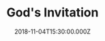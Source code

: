 ---
title: "God's Invitation"
image: "https://firebasestorage.googleapis.com/v0/b/flatland-api.appspot.com/o/sermons%2FScreen%20Shot%202018-11-05%20at%2012.41.21%20PM.png?alt=media&token=d10b6798-aa5f-4f61-b6d6-e15f77dfd1bc"
date: "2018-11-04T15:30:00.000Z"
video:
  type: "vimeo"
  id: 298866429
speaker:
  name: "Bart Wilkins"
  permalink: "bart-wilkins"
series: "joshua"
---